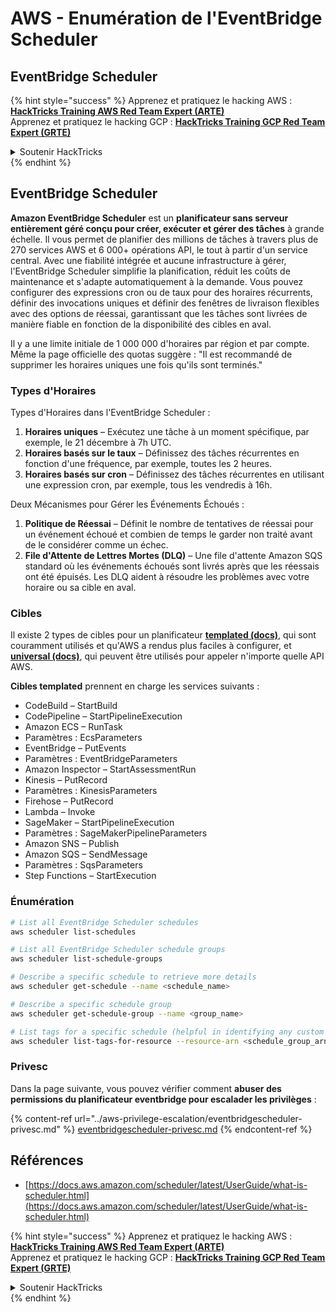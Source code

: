 # AWS - Enumération de l'EventBridge Scheduler

## EventBridge Scheduler

{% hint style="success" %}
Apprenez et pratiquez le hacking AWS :<img src="../../../.gitbook/assets/image (1) (1) (1) (1).png" alt="" data-size="line">[**HackTricks Training AWS Red Team Expert (ARTE)**](https://training.hacktricks.xyz/courses/arte)<img src="../../../.gitbook/assets/image (1) (1) (1) (1).png" alt="" data-size="line">\
Apprenez et pratiquez le hacking GCP : <img src="../../../.gitbook/assets/image (2) (1).png" alt="" data-size="line">[**HackTricks Training GCP Red Team Expert (GRTE)**<img src="../../../.gitbook/assets/image (2) (1).png" alt="" data-size="line">](https://training.hacktricks.xyz/courses/grte)

<details>

<summary>Soutenir HackTricks</summary>

* Consultez les [**plans d'abonnement**](https://github.com/sponsors/carlospolop) !
* **Rejoignez le** 💬 [**groupe Discord**](https://discord.gg/hRep4RUj7f) ou le [**groupe telegram**](https://t.me/peass) ou **suivez-nous sur** **Twitter** 🐦 [**@hacktricks\_live**](https://twitter.com/hacktricks_live)**.**
* **Partagez des astuces de hacking en soumettant des PR aux** [**HackTricks**](https://github.com/carlospolop/hacktricks) et [**HackTricks Cloud**](https://github.com/carlospolop/hacktricks-cloud) dépôts github.

</details>
{% endhint %}

## EventBridge Scheduler

**Amazon EventBridge Scheduler** est un **planificateur sans serveur entièrement géré conçu pour créer, exécuter et gérer des tâches** à grande échelle. Il vous permet de planifier des millions de tâches à travers plus de 270 services AWS et 6 000+ opérations API, le tout à partir d'un service central. Avec une fiabilité intégrée et aucune infrastructure à gérer, l'EventBridge Scheduler simplifie la planification, réduit les coûts de maintenance et s'adapte automatiquement à la demande. Vous pouvez configurer des expressions cron ou de taux pour des horaires récurrents, définir des invocations uniques et définir des fenêtres de livraison flexibles avec des options de réessai, garantissant que les tâches sont livrées de manière fiable en fonction de la disponibilité des cibles en aval.

Il y a une limite initiale de 1 000 000 d'horaires par région et par compte. Même la page officielle des quotas suggère : "Il est recommandé de supprimer les horaires uniques une fois qu'ils sont terminés."&#x20;

### Types d'Horaires

Types d'Horaires dans l'EventBridge Scheduler :

1. **Horaires uniques** – Exécutez une tâche à un moment spécifique, par exemple, le 21 décembre à 7h UTC.
2. **Horaires basés sur le taux** – Définissez des tâches récurrentes en fonction d'une fréquence, par exemple, toutes les 2 heures.
3. **Horaires basés sur cron** – Définissez des tâches récurrentes en utilisant une expression cron, par exemple, tous les vendredis à 16h.

Deux Mécanismes pour Gérer les Événements Échoués :

1. **Politique de Réessai** – Définit le nombre de tentatives de réessai pour un événement échoué et combien de temps le garder non traité avant de le considérer comme un échec.
2. **File d'Attente de Lettres Mortes (DLQ)** – Une file d'attente Amazon SQS standard où les événements échoués sont livrés après que les réessais ont été épuisés. Les DLQ aident à résoudre les problèmes avec votre horaire ou sa cible en aval.

### Cibles

Il existe 2 types de cibles pour un planificateur [**templated (docs)**](https://docs.aws.amazon.com/scheduler/latest/UserGuide/managing-targets-templated.html), qui sont couramment utilisés et qu'AWS a rendus plus faciles à configurer, et [**universal (docs)**](https://docs.aws.amazon.com/scheduler/latest/UserGuide/managing-targets-universal.html), qui peuvent être utilisés pour appeler n'importe quelle API AWS.

**Cibles templated** prennent en charge les services suivants :

* CodeBuild – StartBuild
* CodePipeline – StartPipelineExecution
* Amazon ECS – RunTask
* Paramètres : EcsParameters
* EventBridge – PutEvents
* Paramètres : EventBridgeParameters
* Amazon Inspector – StartAssessmentRun
* Kinesis – PutRecord
* Paramètres : KinesisParameters
* Firehose – PutRecord
* Lambda – Invoke
* SageMaker – StartPipelineExecution
* Paramètres : SageMakerPipelineParameters
* Amazon SNS – Publish
* Amazon SQS – SendMessage
* Paramètres : SqsParameters
* Step Functions – StartExecution

### Énumération
```bash
# List all EventBridge Scheduler schedules
aws scheduler list-schedules

# List all EventBridge Scheduler schedule groups
aws scheduler list-schedule-groups

# Describe a specific schedule to retrieve more details
aws scheduler get-schedule --name <schedule_name>

# Describe a specific schedule group
aws scheduler get-schedule-group --name <group_name>

# List tags for a specific schedule (helpful in identifying any custom tags or permissions)
aws scheduler list-tags-for-resource --resource-arn <schedule_group_arn>
```
### Privesc

Dans la page suivante, vous pouvez vérifier comment **abuser des permissions du planificateur eventbridge pour escalader les privilèges** :

{% content-ref url="../aws-privilege-escalation/eventbridgescheduler-privesc.md" %}
[eventbridgescheduler-privesc.md](../aws-privilege-escalation/eventbridgescheduler-privesc.md)
{% endcontent-ref %}

## Références

* [https://docs.aws.amazon.com/scheduler/latest/UserGuide/what-is-scheduler.html](https://docs.aws.amazon.com/scheduler/latest/UserGuide/what-is-scheduler.html)

{% hint style="success" %}
Apprenez et pratiquez le hacking AWS :<img src="../../../.gitbook/assets/image (1) (1) (1) (1).png" alt="" data-size="line">[**HackTricks Training AWS Red Team Expert (ARTE)**](https://training.hacktricks.xyz/courses/arte)<img src="../../../.gitbook/assets/image (1) (1) (1) (1).png" alt="" data-size="line">\
Apprenez et pratiquez le hacking GCP : <img src="../../../.gitbook/assets/image (2) (1).png" alt="" data-size="line">[**HackTricks Training GCP Red Team Expert (GRTE)**<img src="../../../.gitbook/assets/image (2) (1).png" alt="" data-size="line">](https://training.hacktricks.xyz/courses/grte)

<details>

<summary>Soutenir HackTricks</summary>

* Vérifiez les [**plans d'abonnement**](https://github.com/sponsors/carlospolop) !
* **Rejoignez le** 💬 [**groupe Discord**](https://discord.gg/hRep4RUj7f) ou le [**groupe telegram**](https://t.me/peass) ou **suivez-nous sur** **Twitter** 🐦 [**@hacktricks\_live**](https://twitter.com/hacktricks_live)**.**
* **Partagez des astuces de hacking en soumettant des PRs aux** [**HackTricks**](https://github.com/carlospolop/hacktricks) et [**HackTricks Cloud**](https://github.com/carlospolop/hacktricks-cloud) dépôts github.

</details>
{% endhint %}
